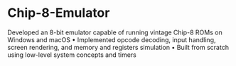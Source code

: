 # Chip-8-Emulator
Developed an 8-bit emulator capable of running vintage Chip-8 ROMs on Windows and macOS • Implemented opcode decoding, input handling, screen rendering, and memory and registers simulation • Built from scratch using low-level system concepts and timers
